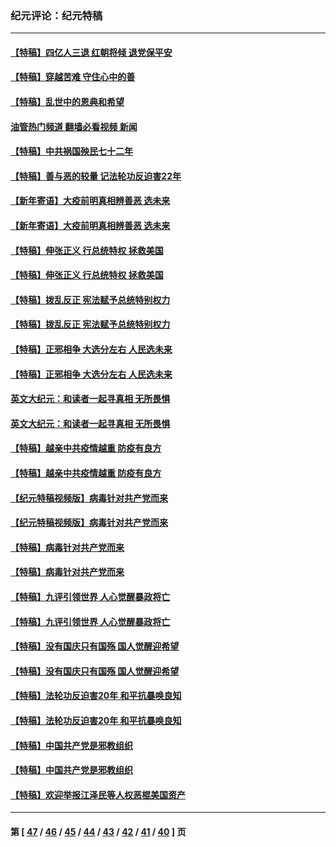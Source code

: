 ### 纪元评论：纪元特稿
---
#### [【特稿】四亿人三退 红朝将倾 退党保平安](../../pages/nsc424/n13794378.md?09080330) 
#### [【特稿】穿越苦难 守住心中的善](../../pages/nsc424/n13784979.md?09080330) 
#### [【特稿】乱世中的恩典和希望](../../pages/nsc424/n13734687.md?09080330) 
#### [油管热门频道 翻墙必看视频 新闻](ok?09080330)
#### [【特稿】中共祸国殃民七十二年](../../pages/nsc424/n13272607.md?09080330) 
#### [【特稿】善与恶的较量 记法轮功反迫害22年](../../pages/nsc424/n13086597.md?09080330) 
#### [【新年寄语】大疫前明真相辨善恶 选未来](../../pages/nsc424/n12660855.md?09080330) 
#### [【新年寄语】大疫前明真相辨善恶 选未来](../../pages/nsc424/n12660855.md?09080330) 
#### [【特稿】伸张正义 行总统特权 拯救美国](../../pages/nsc424/n12616806.md?09080330) 
#### [【特稿】伸张正义 行总统特权 拯救美国](../../pages/nsc424/n12616806.md?09080330) 
#### [【特稿】拨乱反正 宪法赋予总统特别权力](../../pages/nsc424/n12598306.md?09080330) 
#### [【特稿】拨乱反正 宪法赋予总统特别权力](../../pages/nsc424/n12598306.md?09080330) 
#### [【特稿】正邪相争 大选分左右 人民选未来](../../pages/nsc424/n12545208.md?09080330) 
#### [【特稿】正邪相争 大选分左右 人民选未来](../../pages/nsc424/n12545208.md?09080330) 
#### [英文大纪元：和读者一起寻真相 无所畏惧](../../pages/nsc424/n12542027.md?09080330) 
#### [英文大纪元：和读者一起寻真相 无所畏惧](../../pages/nsc424/n12542027.md?09080330) 
#### [【特稿】越亲中共疫情越重 防疫有良方](../../pages/nsc424/n12042989.md?09080330) 
#### [【特稿】越亲中共疫情越重 防疫有良方](../../pages/nsc424/n12042989.md?09080330) 
#### [【纪元特稿视频版】病毒针对共产党而来](../../pages/nsc424/n11977328.md?09080330) 
#### [【纪元特稿视频版】病毒针对共产党而来](../../pages/nsc424/n11977328.md?09080330) 
#### [【特稿】病毒针对共产党而来](../../pages/nsc424/n11928818.md?09080330) 
#### [【特稿】病毒针对共产党而来](../../pages/nsc424/n11928818.md?09080330) 
#### [【特稿】九评引领世界 人心觉醒暴政将亡](../../pages/nsc424/n11660496.md?09080330) 
#### [【特稿】九评引领世界 人心觉醒暴政将亡](../../pages/nsc424/n11660496.md?09080330) 
#### [【特稿】没有国庆只有国殇 国人觉醒迎希望](../../pages/nsc424/n11549354.md?09080330) 
#### [【特稿】没有国庆只有国殇 国人觉醒迎希望](../../pages/nsc424/n11549354.md?09080330) 
#### [【特稿】法轮功反迫害20年 和平抗暴唤良知](../../pages/nsc424/n11389135.md?09080330) 
#### [【特稿】法轮功反迫害20年 和平抗暴唤良知](../../pages/nsc424/n11389135.md?09080330) 
#### [【特稿】中国共产党是邪教组织](../../pages/nsc424/n11355551.md?09080330) 
#### [【特稿】中国共产党是邪教组织](../../pages/nsc424/n11355551.md?09080330) 
#### [【特稿】欢迎举报江泽民等人权恶棍美国资产](../../pages/nsc424/n11303040.md?09080330) 

---
#### 第 [ [47](./47.md?09080330) / [46](./46.md?09080330) / [45](./45.md?09080330) / [44](./44.md?09080330) / [43](./43.md?09080330) / [42](./42.md?09080330) / [41](./41.md?09080330) / [40](./40.md?09080330) ] 页
